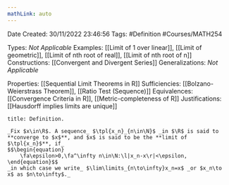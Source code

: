 ```yaml
---
mathLink: auto
---
```


<div class="topSpace"></div>

Date Created: 30/11/2022 23:46:56
Tags: #Definition #Courses/MATH254

Types: _Not Applicable_
Examples: [[Limit of 1 over linear]], [[Limit of geometric]], [[Limit of nth root of real]], [[Limit of nth root of n]]
Constructions: [[Convergent and Divergent Series]]
Generalizations: _Not Applicable_

Properties: [[Sequential Limit Theorems in R]]
Sufficiencies: [[Bolzano-Weierstrass Theorem]], [[Ratio Test (Sequence)]]
Equivalences: [[Convergence Criteria in R]], [[Metric-completeness of R]]
Justifications: [[Hausdorff implies limits are unique]]

``` ad-Definition
title: Definition.

_Fix $x\in\R$. A sequence_ $\tpl{x_n}_{n\in\N}$ _in $\R$ is said to **converge to $x$**, and $x$ is said to be the **limit of $\tpl{x_n}$**, if_
$$\begin{equation}
    \fa\epsilon>0,\fa^\infty n\in\N:\l|x_n-x\r|<\epsilon,
\end{equation}$$
_in which case we write_ $\lim\limits_{n\to\infty}x_n=x$ _or $x_n\to x$ as $n\to\infty$._

```

